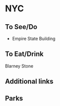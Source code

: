 # NYC


## To See/Do

* Empire State Building

## To Eat/Drink

Blarney Stone

## Additional links


## Parks 

